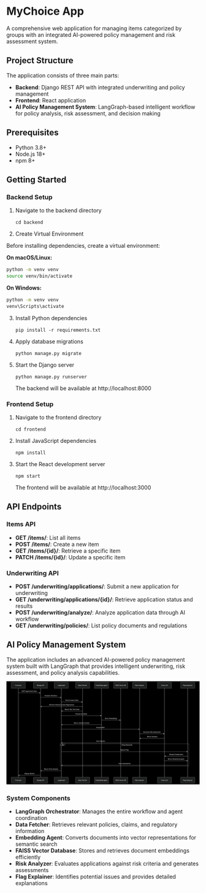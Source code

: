 # MyChoice App

A comprehensive web application for managing items categorized by groups with an integrated AI-powered policy management and risk assessment system.

## Project Structure

The application consists of three main parts:
- **Backend**: Django REST API with integrated underwriting and policy management
- **Frontend**: React application
- **AI Policy Management System**: LangGraph-based intelligent workflow for policy analysis, risk assessment, and decision making

## Prerequisites

- Python 3.8+
- Node.js 18+
- npm 8+

## Getting Started

### Backend Setup

1. Navigate to the backend directory
   ```
   cd backend
   ```
2. Create Virtual Environment

Before installing dependencies, create a virtual environment:

**On macOS/Linux:**
```bash
python -m venv venv
source venv/bin/activate
```

**On Windows:**
```bash
python -m venv venv
venv\Scripts\activate
```

3. Install Python dependencies
   ```
   pip install -r requirements.txt
   ```

4. Apply database migrations
   ```
   python manage.py migrate
   ```

5. Start the Django server
   ```
   python manage.py runserver
   ```
   The backend will be available at http://localhost:8000

### Frontend Setup

1. Navigate to the frontend directory
   ```
   cd frontend
   ```

2. Install JavaScript dependencies
   ```
   npm install
   ```

3. Start the React development server
   ```
   npm start
   ```
   The frontend will be available at http://localhost:3000

## API Endpoints

### Items API
- **GET /items/**: List all items
- **POST /items/**: Create a new item
- **GET /items/{id}/**: Retrieve a specific item
- **PATCH /items/{id}/**: Update a specific item

### Underwriting API
- **POST /underwriting/applications/**: Submit a new application for underwriting
- **GET /underwriting/applications/{id}/**: Retrieve application status and results
- **POST /underwriting/analyze/**: Analyze application data through AI workflow
- **GET /underwriting/policies/**: List policy documents and regulations

## AI Policy Management System

The application includes an advanced AI-powered policy management system built with LangGraph that provides intelligent underwriting, risk assessment, and policy analysis capabilities.

![Policy Management System Architecture](./policy_mgmt.png)


### System Components

- **LangGraph Orchestrator**: Manages the entire workflow and agent coordination
- **Data Fetcher**: Retrieves relevant policies, claims, and regulatory information
- **Embedding Agent**: Converts documents into vector representations for semantic search
- **FAISS Vector Database**: Stores and retrieves document embeddings efficiently
- **Risk Analyzer**: Evaluates applications against risk criteria and generates assessments
- **Flag Explainer**: Identifies potential issues and provides detailed explanations
